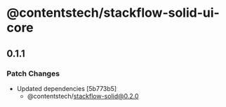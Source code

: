 # @contentstech/stackflow-solid-ui-core

## 0.1.1

### Patch Changes

- Updated dependencies [5b773b5]
  - @contentstech/stackflow-solid@0.2.0
